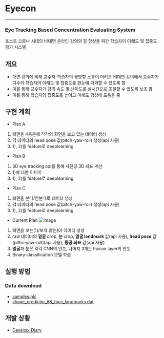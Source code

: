 # Eyecon
---
### Eye Tracking Based Concentration Evaluating System
 포스트 코로나 시대의 비대면 온라인 강의의 질 향상을 위한 학습자의 이해도 및 집중도 평가 시스템

## 개요 
- 대면 강의에 비해 교수자-학습자의 쌍방향 소통이 어려운 비대면 강의에서 교수자가 다수의 학습자의 이해도 및 집중도를 한눈에 파악할 수 있도록 함
- 이를 통해 교수자가 강의 속도 및 난이도를 실시간으로 조절할 수 있도록 보조 함
- 이를 통해 학습자의 집중도를 높이고 이해도 향상에 도움을 줌

## 구현 계획
- Plan A
1) 화면을 4등분해 각각의 화면을 보고 있는 데이터 생성
2) 각 데이터의 head pose 값(pitch-yaw-roll) 생성(api 사용)
3) 1), 2)를 feature로 deeplearning

- Plan B
1) 3D eye tracking api를 통해 사진당 3D 좌표 계산
2) 1)에 대한 이미지
3) 1), 2)를 feature로 deeplearning

- Plan C
1) 화면을 본다/안본다로 데이터 생성
2) 각 데이터의 head pose 값(pitch-yaw-roll) 생성(api 사용)
3) 1), 2)를 feature로 deeplearning

- Current Plan
![image](https://user-images.githubusercontent.com/61040406/90466774-919df100-e14d-11ea-81db-9b82ef6ed6c2.png)
1) 화면을 보는(1)/보지 않는(0) 데이터 생성
2) raw 데이터의 **얼굴** crop, **눈** crop, **얼굴 landmark** 값(api 사용), **head pose** 값(pithc-yaw-roll)(api 사용), **동공 좌표** 값(api 사용)
3) **얼굴**과 **눈**은 각각 CNN의 인풋, 나머지 3개는 Fusion layer의 인풋.
4) Binary classification 모델 학습

## 실행 방법

### Data download

- [samples.pkl](https://drive.google.com/drive/folders/1lxwO-A-VBZCVuKKP1FgE_h0ZgfxUvlR4)
- [shape_predictor_68_face_landmarks.dat](http://dlib.net/files/shape_predictor_68_face_landmarks.dat.bz2)

## 개발 상황
- [Develop_Diary](https://github.com/H1L4-KoreaUniv/Eyecon/blob/master/doc/Develop_Diary.md)
